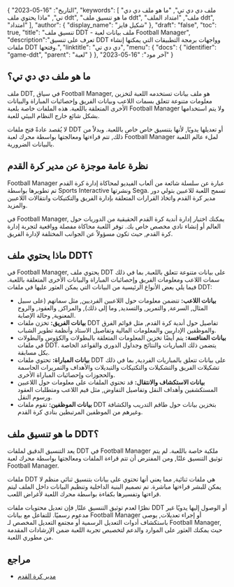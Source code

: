 {
"التاريخ": "16-05-2023",
  "keywords": [
"ملف دي دي تي",
"ما هو ملف دي دي تي",
"ماذا يحتوي ملف ddt",
"ما هو تنسيق ملف ddt",
"ملف",
"امتداد الملف ddt",
"امتداد"
],
  "author": {
"display_name": "شكيل فايز"
},
"draft": "false",
"toc": true,
"title": "تنسيق ملف DDT - ملف بيانات لعبة Football Manager",
  "description":"تعرف على تنسيق DDT وواجهات برمجة التطبيقات التي يمكنها إنشاء ملفات DDT وفتحها.",
"linktitle": "دي دي تي",
  "menu": {
    "docs": {
      "identifier": "game-ddt",
"parent": "لعبة"
}
},
"آخر مود": "16-05-2023"
}

## ما هو ملف دي دي تي؟

ملف DDT, في سياق Football Manager, هو ملف بيانات تستخدمه اللعبة لتخزين معلومات متنوعة تتعلق بسمات اللاعب وبيانات الفريق وإحصائيات المباراة والبيانات الأخرى المتعلقة باللعبة. هذه الملفات خاصة بلعبة Football Manager ولا يتم استخدامها بشكل شائع خارج النظام البيئي للعبة.

لا يُقصد عادةً فتح ملفات DDT أو تعديلها يدويًا, لأنها بتنسيق خاص خاص باللعبة. وبدلاً من ذلك, تتم قراءتها ومعالجتها بواسطة محرك لعبة Football Manager لملء عالم اللعبة بالبيانات الضرورية.

## نظرة عامة موجزة عن مدير كرة القدم

Football Manager عبارة عن سلسلة شائعة من ألعاب الفيديو لمحاكاة إدارة كرة القدم تم تطويرها بواسطة Sports Interactive ونشرتها Sega. تسمح اللعبة للاعبين بتولي دور مدير كرة القدم واتخاذ القرارات المتعلقة بإدارة الفريق والتكتيكات وانتقالات اللاعبين والمزيد.

في Football Manager, يمكنك اختيار إدارة أندية كرة القدم الحقيقية من الدوريات حول العالم أو إنشاء نادي مخصص خاص بك. توفر اللعبة محاكاة مفصلة وواقعية لتجربة إدارة كرة القدم, حيث تكون مسؤولاً عن الجوانب المختلفة لإدارة الفريق.

## ماذا يحتوي ملف DDT؟

في Football Manager, يحتوي ملف DDT على بيانات متنوعة تتعلق باللعبة, بما في ذلك سمات اللاعب ومعلومات الفريق وإحصائيات المباراة والبيانات الأخرى المتعلقة باللعبة. فيما يلي بعض الأنواع الرئيسية من البيانات التي يمكن العثور عليها في ملفات DDT:

- **بيانات اللاعب:** تتضمن معلومات حول اللاعبين الفرديين, مثل سماتهم (على سبيل المثال, السرعة, والتمرير, والتسديد, وما إلى ذلك), والمراكز, والعقود, والروح المعنوية, وحالة الإصابة.
- **بيانات الفريق:** تخزن ملفات DDT تفاصيل حول أندية كرة القدم, مثل قوائم الفرق والموظفين الإداريين والمعلومات المالية وتفاصيل الاستاد وأنظمة تطوير الشباب.
- **بيانات المنافسة:** يتم أيضًا تخزين المعلومات المتعلقة بالبطولات والكؤوس والبطولات في ملفات DDT. يتضمن ذلك المباريات والنتائج وجداول الدوري والقواعد الخاصة بكل مسابقة.
- **بيانات المباراة:** تحتوي ملفات DDT على بيانات تتعلق بالمباريات الفردية, بما في ذلك تشكيلات الفريق والتشكيلات والتكتيكات والتبديلات والأهداف والتمريرات الحاسمة والحجوزات وإحصائيات المباراة الأخرى.
- **بيانات الاستكشاف والانتقال:** قد تحتوي الملفات على معلومات حول اللاعبين المستكشفين وأهداف النقل وتفاصيل التفاوض, مثل قيم اللاعب ومتطلبات العقود ورسوم النقل.
- **بيانات الموظفين:** تقوم ملفات DDT بتخزين بيانات حول طاقم التدريب والكشافة وغيرهم من الموظفين المرتبطين بنادي كرة القدم.

## ما هو تنسيق ملف DDT؟

يعد التنسيق الدقيق لملفات DDT في Football Manager ملكية خاصة باللعبة. لم يتم توثيق التنسيق علنًا, ومن المفترض أن تتم قراءة الملفات ومعالجتها بواسطة محرك لعبة Football Manager.

ملفات DDT هي ملفات ثنائية, مما يعني أنها تحتوي على بيانات بتنسيق ثنائي منظم لا يمكن للبشر قراءتها مباشرة. تم تصميم البنية الداخلية وتنظيم البيانات داخل الملف ليتم قراءتها وتفسيرها بكفاءة بواسطة محرك اللعبة لأغراض اللعب.

نظرًا لعدم توثيق التنسيق علنًا, فإن تعديل محتويات ملفات DDT أو الوصول إليها يدويًا غير مدعوم رسميًا. للتفاعل مع بيانات Football Manager أو إجراء تعديلات, يوصى باستكشاف أدوات التعديل الرسمية أو مجتمع التعديل المخصص لـ Football Manager, حيث يمكنك العثور على الموارد والدعم لتخصيص تجربة اللعبة ضمن الإرشادات المقدمة من مطوري اللعبة.

## مراجع
* [مدير كرة القدم](https://en.wikipedia.org/wiki/Football_Manager)

